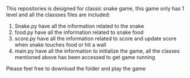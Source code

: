 This repositories is designed for classic snake game, this game only has 1 level and all the classses files are included:

1. Snake.py have all the information related to the snake
2. food.py have all the information related to snake food
3. score.py have all the information related to score and update score when snake touches food or hit a wall
4. main.py have all the information to initialize the game, all the classes mentioned above has been accessed to get game running


Please feel free to download the folder and play the game
